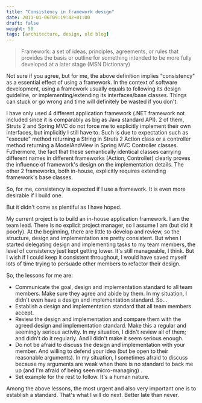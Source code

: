 ```yaml
---
title: "Consistency in framework design"
date: 2011-01-06T09:19:42+01:00
draft: false
weight: 50
tags: [architecture, design, old blog]
---
```


> Framework: a set of ideas, principles, agreements, or rules that provides the basis or outline for something intended to be more fully developed at a later stage (MSN Dictionary)

Not sure if you agree, but for me, the above definition implies "consistency" as a essential effect of using a framework. In the context of software development, using a framework usually equals to following its design guideline, or  implementing/extending its interfaces/base classes. Things can stuck or go wrong and time will definitely be wasted if you don't.

I have only used 4 different application framework (.NET framework not included since it is comparably as big as Java standard API). 2 of them, Struts 2 and Spring MVC do not force me to explicitly implement their own interfaces, but implicitly I still have to. Such is due to expectation such as "execute" method returning a String in Struts 2 Action class or a controller method returning a ModelAndView in Spring MVC Controller classes. Futhermore, the fact that these semantically identical classes carrying different names in different frameworks (Action, Controller) clearly proves the influence of framework's design on the implementation details. The other 2 frameworks, both in-house, explicitly requires extending framework's base classes.

So, for me, consistency is expected if I use a framework. It is even more desirable if I build one.

But it didn't come as plentiful as I have hoped. 

My current project is to build an in-house application framework. I am the team lead. There is no explicit project manager, so I assume I am (but did it poorly). At the beginning, there are little to develop and review, so the structure, design and implementation are pretty consistent. But when I started delegating design and implementing tasks to my team members, the level of consistency just kept getting lower. It's still manageable, I think. But I wish if I could keep it consistent throughout, I would have saved myself lots of time trying to persuade other members to refactor their design. 

So, the lessons for me are:
- Communicate the goal, design and implementation standard to all team members. Make sure they agree and abide by them. In my situation, I didn't even have a design and implementation standard. So...
- Establish a design and implementation standard that all team members accept.
- Review the design and implementation  and compare them with the agreed design and implementation standard. Make this a regular and seemingly serious activity. In my situation, I didn't review all of them; and didn't do it regularly. And I didn't make it seem serious enough.
- Do not be afraid to discuss the design and implementation with your member. And willing to defend your idea (but be open to their reasonable arguments). In my situation, I sometimes afraid to discuss because my arguments are weak when there is no standard to back me up (and I'm afraid of being seen micro-managing) .
- Set example for the rest to follow. It's a human nature. 

Among the above lessons, the most urgent and also very important one is to establish a standard. That's what I will do next. Better late than never.